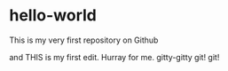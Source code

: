 # hello-world
This is my very first repository on Github

<p>and THIS is my first edit. Hurray for me. gitty-gitty git! git!</p>
